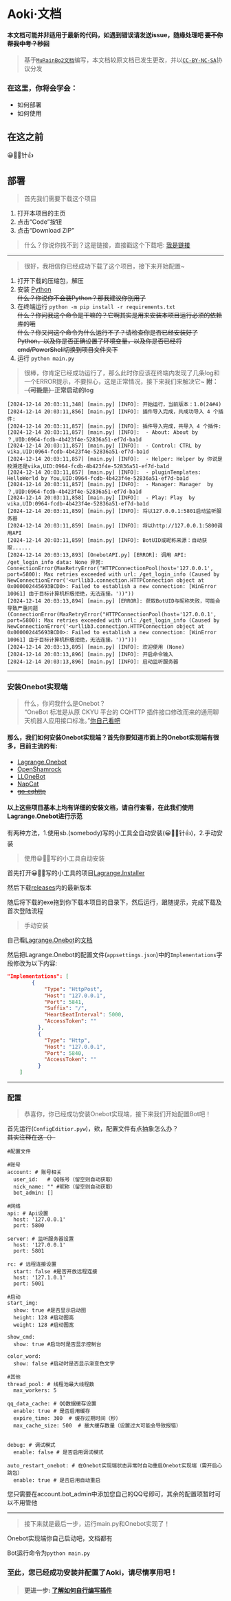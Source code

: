 # Aoki·文档
#### 本文档可能并非适用于最新的代码，如遇到错误请发送issue，随缘处理吧 ~~要不你帮我中考？秒回~~
> 基于[`MuRainBo2文档`](https://github.com/xiaosuyyds/MuRainBot2/tree/master/docs)编写，本文档较原文档已发生更改，并以[`CC-BY-NC-SA`](https://creativecommons.org/licenses/by-nc-sa/4.0/deed.zh-hans)协议分发
### 在这里，你将会学会：
 - 如何部署
 - 如何使用

## 在这之前
😀📕📕针👍

## 部署
> 首先我们需要下载这个项目
1. 打开本项目的主页
2. 点击“Code”按钮
3. 点击“Download ZIP”
> 什么？你说你找不到？这是链接，直接戳这个下载吧: [我是链接](https://github.com/GuzhMtangeroou/Aoki/archive/refs/heads/master.zip)
---
> 很好，我相信你已经成功下载了这个项目，接下来开始配置~
1. 打开下载的压缩包，解压
2. 安装 [Python](https://www.python.org/downloads/)\
~~什么？你说你不会装Python？那我建议你别用了~~
3. 在终端运行 `python -m pip install -r requirements.txt`\
~~什么？你问我这个命令是干嘛的？它啊其实是用来安装本项目运行必须的依赖库的哦~~\
~~什么？你又问这个命令为什么运行不了？请检查你是否已经安装好了Python，以及你是否正确设置了环境变量，以及你是否已经将cmd/PowerShell切换到项目文件夹下~~
4. 运行 `python main.py`
> 很棒，你肯定已经成功运行了，那么此时你应该在终端内发现了几条log和一个ERROR提示，不要担心，这是正常情况，接下来我们来解决它~
**附：~~（可能是）~~正常启动的log**
```text
[2024-12-14 20:03:11,348] [main.py] [INFO]: 开始运行，当前版本：1.0(24#4)
[2024-12-14 20:03:11,856] [main.py] [INFO]: 插件导入完成，共成功导入 4 个插件:
[2024-12-14 20:03:11,857] [main.py] [INFO]: 插件导入完成，共导入 4 个插件:
[2024-12-14 20:03:11,857] [main.py] [INFO]:  - About: About by ？,UID:0964-fcdb-4b423f4e-52836a51-ef7d-ba1d
[2024-12-14 20:03:11,857] [main.py] [INFO]:  - Control: CTRL by vika,UID:0964-fcdb-4b423f4e-52836a51-ef7d-ba1d
[2024-12-14 20:03:11,857] [main.py] [INFO]:  - Helper: Helper by 你说是校溯还是vika,UID:0964-fcdb-4b423f4e-52836a51-ef7d-ba1d
[2024-12-14 20:03:11,857] [main.py] [INFO]:  - pluginTemplates: HelloWorld by You,UID:0964-fcdb-4b423f4e-52836a51-ef7d-ba1d
[2024-12-14 20:03:11,857] [main.py] [INFO]:  - Manager: Manager  by ？,UID:0964-fcdb-4b423f4e-52836a51-ef7d-ba1d
[2024-12-14 20:03:11,858] [main.py] [INFO]:  - Play: Play  by vika,UID:0964-fcdb-4b423f4e-52836a51-ef7d-ba1d
[2024-12-14 20:03:11,859] [main.py] [INFO]: 将以127.0.0.1:5801启动监听服务器
[2024-12-14 20:03:11,859] [main.py] [INFO]: 将以http://127.0.0.1:5800调用API
[2024-12-14 20:03:11,859] [main.py] [INFO]: BotUID或昵称来源：自动获取......
[2024-12-14 20:03:13,893] [OnebotAPI.py] [ERROR]: 调用 API: /get_login_info data: None 异常: ConnectionError(MaxRetryError("HTTPConnectionPool(host='127.0.0.1', port=5800): Max retries exceeded with url: /get_login_info (Caused by NewConnectionError('<urllib3.connection.HTTPConnection object at 0x000002445693BCD0>: Failed to establish a new connection: [WinError 10061] 由于目标计算机积极拒绝，无法连接。'))"))
[2024-12-14 20:03:13,894] [main.py] [ERROR]: 获取BotUID与昵称失败，可能会导致严重问题(ConnectionError(MaxRetryError("HTTPConnectionPool(host='127.0.0.1', port=5800): Max retries exceeded with url: /get_login_info (Caused by NewConnectionError('<urllib3.connection.HTTPConnection object at 0x000002445693BCD0>: Failed to establish a new connection: [WinError 10061] 由于目标计算机积极拒绝，无法连接。'))")))
[2024-12-14 20:03:13,895] [main.py] [INFO]: 欢迎使用 (None)
[2024-12-14 20:03:13,896] [main.py] [INFO]: 开启命令输入
[2024-12-14 20:03:13,896] [main.py] [INFO]: 启动监听服务器
```
---
### 安装Onebot实现端
> 什么，你问我什么是Onebot？<br>“OneBot 标准是从原 CKYU 平台的 CQHTTP 插件接口修改而来的通用聊天机器人应用接口标准。”[你自己看吧](https://github.com/botuniverse/onebot-11/)

#### 那么，我们如何安装Onebot实现端？首先你要知道市面上的Onebot实现端有很多，目前主流的有:
- [Lagrange.Onebot](https://github.com/LagrangeDev/Lagrange.Core)
- [OpenShamrock](https://github.com/whitechi73/OpenShamrock)
- [LLOneBot](https://github.com/LLOneBot/LLOneBot)
- [NapCat](https://github.com/NapNeko/NapCatQQ)
- [~~go-cqhttp~~](https://github.com/Mrs4s/go-cqhttp)
#### 以上这些项目基本上均有详细的安装文档，请自行查看，在此我们使用Lagrange.Onebot进行示范
有两种方法，1.使用sb.(somebody)写的小工具全自动安装(😀📕📕针👍)，2.手动安装
> 使用😀📕📕写的小工具自动安装

首先打开😀📕📕写的小工具的项目[Lagrange.Installer](https://github.com/xiaosuyyds/Lagrange.Installer)

然后下载[releases](https://github.com/xiaosuyyds/Lagrange.Installer/releases)内的最新版本

随后将下载的exe拖到你下载本项目的目录下，然后运行，跟随提示，完成下载及首次登陆流程

> 手动安装

自己看[Lagrange.Onebot](https://github.com/LagrangeDev/Lagrange.Core)的[文档](https://lagrangedev.github.io/Lagrange.Doc/)

然后把Lagrange.Onebot的配置文件(`appsettings.json`)中的`Implementations`字段修改为以下内容:
```json
"Implementations": [
        {
            "Type": "HttpPost",
            "Host": "127.0.0.1",
            "Port": 5841,
            "Suffix": "/",
            "HeartBeatInterval": 5000,
            "AccessToken": ""
          },
          {
            "Type": "Http",
            "Host": "127.0.0.1",
            "Port": 5840,
            "AccessToken": ""
          }
    ]
```
---
### 配置
> 恭喜你，你已经成功安装Onebot实现端，接下来我们开始配置Bot吧！

首先运行(`ConfigEditior.pyw`)，欸，配置文件有点抽象怎么办？~~其实注释在这（）~~
```text
#配置文件

#账号
account: # 账号相关
  user_id:   # QQ账号（留空则自动获取）
  nick_name: "" #昵称（留空则自动获取）
  bot_admin: []

#网络
api: # Api设置
  host: '127.0.0.1'
  port: 5800

server: # 监听服务器设置
  host: '127.0.0.1'
  port: 5801

rc: # 远程连接设置
  start: false #是否开放远程连接
  host: '127.1.0.1'
  port: 5001

#启动
start_img:
  show: true #是否显示启动图
  height: 128 #启动图高
  weight: 128 #启动图宽

show_cmd:
  show: true #启动时是否显示控制台

color_word:
  show: false #启动时是否显示渐变色文字
  
#其他
thread_pool: # 线程池最大线程数
  max_workers: 5

qq_data_cache: # QQ数据缓存设置
  enable: true # 是否启用缓存
  expire_time: 300  # 缓存过期时间（秒）
  max_cache_size: 500  # 最大缓存数量（设置过大可能会导致报错）


debug: # 调试模式
  enable: false # 是否启用调试模式

auto_restart_onebot: # 在Onebot实现端状态异常时自动重启Onebot实现端（需开启心跳包）
  enable: true # 是否启用自动重启
```

您只需要在account.bot_admin中添加您自己的QQ号即可，其余的配置项暂时可以不用管他

---

> 接下来就是最后一步，运行main.py和Onebot实现了！

Onebot实现端你自己启动吧，文档都有

Bot运行命令为`python main.py`

### 至此，您已经成功安装并配置了Aoki，请尽情享用吧！
> #### 更进一步: [了解如何自行编写插件](Writing_Plugins.md)

